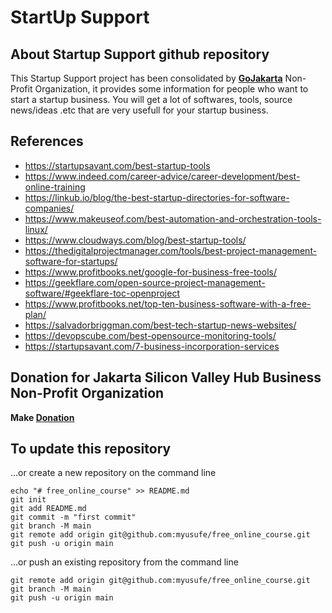 # StartUp Support 
## About Startup Support github repository
This Startup Support project has been consolidated by **[GoJakarta](https://gojakarta.io)** Non-Profit Organization, it provides some information for people who want to start a startup business. You will get a lot of softwares, tools, source news/ideas .etc that are very usefull for your startup business.

## References
- https://startupsavant.com/best-startup-tools
- https://www.indeed.com/career-advice/career-development/best-online-training
- https://linkub.io/blog/the-best-startup-directories-for-software-companies/
- https://www.makeuseof.com/best-automation-and-orchestration-tools-linux/
- https://www.cloudways.com/blog/best-startup-tools/
- https://thedigitalprojectmanager.com/tools/best-project-management-software-for-startups/
- https://www.profitbooks.net/google-for-business-free-tools/
- https://geekflare.com/open-source-project-management-software/#geekflare-toc-openproject
- https://www.profitbooks.net/top-ten-business-software-with-a-free-plan/
- https://salvadorbriggman.com/best-tech-startup-news-websites/
- https://devopscube.com/best-opensource-monitoring-tools/
- https://startupsavant.com/7-business-incorporation-services

## Donation for Jakarta Silicon Valley Hub Business Non-Profit Organization

**Make [Donation](https://www.paypal.com/donate/?hosted_button_id=P4VC8MCT7NDKJ)**



## To update this repository

…or create a new repository on the command line
```
echo "# free_online_course" >> README.md
git init
git add README.md
git commit -m "first commit"
git branch -M main
git remote add origin git@github.com:myusufe/free_online_course.git
git push -u origin main
```
…or push an existing repository from the command line
```
git remote add origin git@github.com:myusufe/free_online_course.git
git branch -M main
git push -u origin main
```

